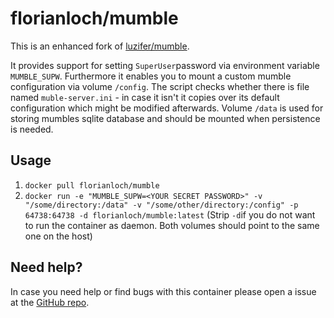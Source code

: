 # florianloch/mumble

This is an enhanced fork of [luzifer/mumble](https://registry.hub.docker.com/u/luzifer/mumble/dockerfile/).

It provides support for setting ```SuperUser```password via environment variable ```MUMBLE_SUPW```. Furthermore it enables you to mount a custom mumble configuration via volume ```/config```. The script checks whether there is file named ```muble-server.ini``` - in case it isn't it copies over its default configuration which might be modified afterwards. Volume ```/data``` is used for storing mumbles sqlite database and should be mounted when persistence is needed.

## Usage
1. `docker pull florianloch/mumble`
2. `docker run -e "MUMBLE_SUPW=<YOUR SECRET PASSWORD>" -v "/some/directory:/data" -v "/some/other/directory:/config" -p 64738:64738 -d florianloch/mumble:latest`
(Strip `-d`if you do not want to run the container as daemon. Both volumes should point to the same one on the host)

## Need help?
In case you need help or find bugs with this container please open a issue at the [GitHub repo](https://github.com/FlorianLoch/mumble).
